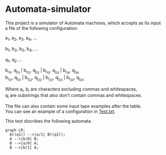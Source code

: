 # Automata-simulator

This project is a simulator of Automata machines, which accepts as its input a file of the following configuration:

a<sub>1</sub>, a<sub>2</sub>, a<sub>3</sub>, a<sub>4</sub>, ...  
  
b<sub>1</sub>, b<sub>2</sub>, b<sub>3</sub>, b<sub>4</sub>, ...  
  
q<sub>1</sub>, q<sub>2</sub> ...  
  

b<sub>i<sub>11</sub></sub>, q<sub>j<sub>11</sub></sub> | b<sub>i<sub>12</sub></sub>, q<sub>j<sub>12</sub></sub> | b<sub>i<sub>13</sub></sub>, q<sub>j<sub>13</sub></sub> | b<sub>i<sub>14</sub></sub>, q<sub>j<sub>14</sub></sub>  
b<sub>i<sub>21</sub></sub>, q<sub>j<sub>21</sub></sub> | b<sub>i<sub>22</sub></sub>, q<sub>j<sub>22</sub></sub> | b<sub>i<sub>23</sub></sub>, q<sub>j<sub>23</sub></sub> | b<sub>i<sub>24</sub></sub>, q<sub>j<sub>24</sub></sub>  

Where a<sub>i</sub>, b<sub>i</sub> are characters excluding commas and whitespaces,  
q<sub>i</sub> are substrings that also don't contain commas and whitespaces.

The file can also contain some input tape examples after the table.  
You can see an example of a configuration in [Test.txt](https://github.com/sona13asatryan/Automata-simulator/blob/main/Test.txt).  

This test discribes the following automata.

```mermaid  
graph LR;  
  A((q1)) -->|a/1| B((q2));
  A -->|b/0| B;
  B -->|a/0| A;
  B -->|b/1| A;
   
```
